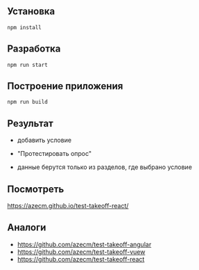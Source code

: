 ## Установка
```
npm install
```

## Разработка
```
npm run start
```

## Построение приложения
```
npm run build
```

## Результат

- добавить условие

- "Протестировать опрос"

- данные берутся только из разделов, где выбрано условие

## Посмотреть

https://azecm.github.io/test-takeoff-react/

## Аналоги

- https://github.com/azecm/test-takeoff-angular
- https://github.com/azecm/test-takeoff-vuew
- https://github.com/azecm/test-takeoff-react

